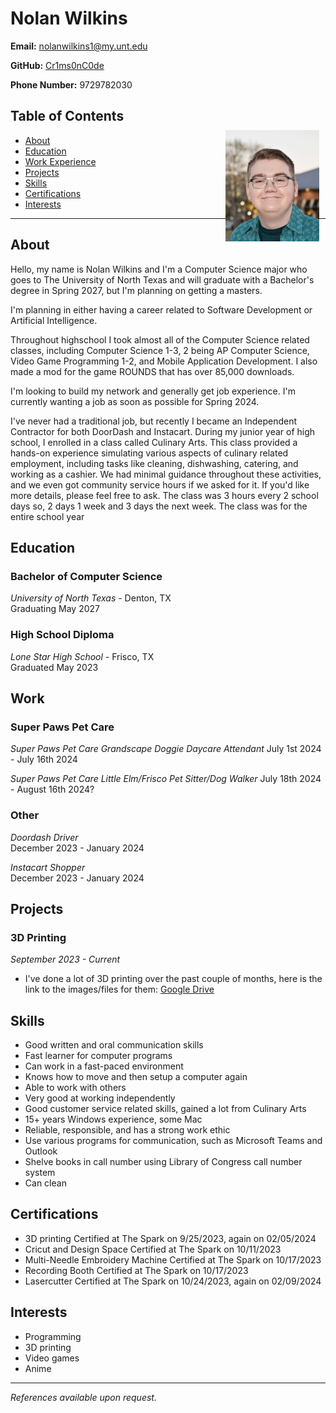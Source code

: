 # Nolan Wilkins

**Email:** nolanwilkins1@my.unt.edu

**GitHub:** [Cr1ms0nC0de](https://github.com/Cr1ms0nC0de)

**Phone Number:** 9729782030

<div style="position: relative;">
    <img src="images/me.jpg" alt="Your Name's Picture" width="150px" style="position: absolute; top: 50px; right: 10px;">
</div>

## Table of Contents

- [About](#about)
- [Education](#education)
- [Work Experience](#work)
- [Projects](#projects)
- [Skills](#skills)
- [Certifications](#certifications)
- [Interests](#interests)

<div style="clear: both;"></div> <!-- Add this to clear the float -->

---

## About

Hello, my name is Nolan Wilkins and I'm a Computer Science major who goes to The University of North Texas and will graduate with a Bachelor's degree in Spring 2027, but I'm planning on getting a masters.

I'm planning in either having a career related to Software Development or Artificial Intelligence.

Throughout highschool I took almost all of the Computer Science related classes, including Computer Science 1-3, 2 being AP Computer Science, Video Game Programming 1-2, and Mobile Application Development. I also made a mod for the game ROUNDS that has over 85,000 downloads. 

I'm looking to build my network and generally get job experience. 
I'm currently wanting a job as soon as possible for Spring 2024.

I've never had a traditional job, but recently I became an Independent Contractor for both DoorDash and Instacart.
During my junior year of high school, I enrolled in a class called Culinary Arts. This class provided a hands-on experience simulating various aspects of culinary related employment, including tasks like cleaning, dishwashing, catering, and working as a cashier. We had minimal guidance throughout these activities, and we even got community service hours if we asked for it. If you'd like more details, please feel free to ask. The class was 3 hours every 2 school days so, 2 days 1 week and 3 days the next week. The class was for the entire school year

## Education

### Bachelor of Computer Science  
*University of North Texas* - Denton, TX  
Graduating May 2027

### High School Diploma  
*Lone Star High School* - Frisco, TX  
Graduated May 2023


## Work

### Super Paws Pet Care  
*Super Paws Pet Care Grandscape Doggie Daycare Attendant*
July 1st 2024 - July 16th 2024

*Super Paws Pet Care Little Elm/Frisco Pet Sitter/Dog Walker*
July 18th 2024 - August 16th 2024?

### Other
*Doordash Driver*  
December 2023 - January 2024

*Instacart Shopper*  
December 2023 - January 2024


## Projects

### 3D Printing
*September 2023 - Current*
- I've done a lot of 3D printing over the past couple of months, here is the link to the images/files for them: [Google Drive](https://drive.google.com/drive/folders/19Y5tOSXMplp0P0fZkOp17yYzAfSY8I4H?usp=sharing)

## Skills

- Good written and oral communication skills
- Fast learner for computer programs
- Can work in a fast-paced environment
- Knows how to move and then setup a computer again
- Able to work with others
- Very good at working independently
- Good customer service related skills, gained a lot from Culinary Arts
- 15+ years Windows experience, some Mac
- Reliable, responsible, and has a strong work ethic
- Use various programs for communication, such as Microsoft Teams and Outlook
- Shelve books in call number using Library of Congress call number system
- Can clean

## Certifications

- 3D printing Certified at The Spark on 9/25/2023, again on 02/05/2024
- Cricut and Design Space Certified at The Spark on 10/11/2023
- Multi-Needle Embroidery Machine Certified at The Spark on 10/17/2023
- Recording Booth Certified at The Spark on 10/17/2023
- Lasercutter Certified at The Spark on 10/24/2023, again on 02/09/2024

## Interests

- Programming
- 3D printing
- Video games
- Anime

---
*References available upon request.*
